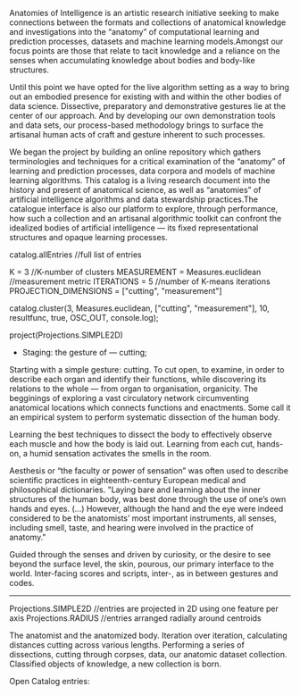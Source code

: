 Anatomies of Intelligence is an artistic research initiative seeking to make connections between the formats and collections of anatomical knowledge and investigations into the “anatomy” of computational learning and prediction processes, datasets and machine learning models.Amongst our focus points are those that relate to tacit knowledge and a reliance on the senses when accumulating knowledge about bodies and body-like structures. 

Until this point we have opted for the live algorithm setting as a way to bring out an embodied presence for existing with and within the other bodies of data science. Dissective, preparatory and demonstrative gestures lie at the center of our approach. And by developing our own demonstration tools and data sets, our process-based methodology brings to surface the artisanal human acts of craft and gesture inherent to such processes.

We began the project by building an online repository which gathers terminologies and techniques for a critical examination of the “anatomy” of learning and prediction processes, data corpora and models of machine learning algorithms. This catalog is a living research document into the history and present of anatomical science, as well as “anatomies” of artificial intelligence algorithms and data stewardship practices.The catalogue interface is also our platform to explore, through performance, how such a collection and an artisanal algorithmic toolkit can confront the idealized bodies of artificial intelligence — its fixed representational structures and opaque learning processes.


catalog.allEntries  //full list of entries

K = 3 //K-number of clusters
MEASUREMENT = Measures.euclidean //measurement metric
ITERATIONS = 5 //number of K-means iterations
PROJECTION_DIMENSIONS = ["cutting", "measurement"]

catalog.cluster(3, Measures.euclidean, ["cutting", "measurement"], 10, resultfunc, true, OSC_OUT, console.log);

project(Projections.SIMPLE2D)


* Staging: the gesture of — cutting;

Starting with a simple gesture: cutting. To cut open, to examine, in order to describe each organ and identify their functions, while discovering its relations to the whole — from organ to organisation, organicity. The begginings of exploring a vast circulatory network circumventing anatomical locations which connects functions and enactments. Some call it an empirical system to perform systematic dissection of the human body.

Learning the best techniques to dissect the body to effectively observe each muscle and how the body is laid out. Learning from each cut, hands-on, a humid sensation activates the smells in the room.

    

Aesthesis or “the faculty or power of sensation” was often used to describe scientific practices in eighteenth-century European medical and philosophical dictionaries. "Laying bare and learning about the inner structures of the human body, was best done through the use of one’s own hands and eyes. (...) However, although the hand and the eye were indeed considered to be the anatomists’ most important instruments, all senses, including smell, taste, and hearing were involved in the practice of anatomy."

Guided through the senses and driven by curiosity, or the desire to see beyond the surface level, the skin, pourous, our primary interface to the world. Inter-facing scores and scripts, inter-, as in between gestures and codes.

- - - 

Projections.SIMPLE2D    //entries are projected in 2D using one feature per axis
Projections.RADIUS      //entries arranged radially around centroids

The anatomist and the anatomized body. Iteration over iteration, calculating distances cutting across various lengths. Performing a series of dissections, cutting through corpses, data, our anatomic dataset collection. Classified objects of knowledge, a new collection is born.

Open Catalog entries:
